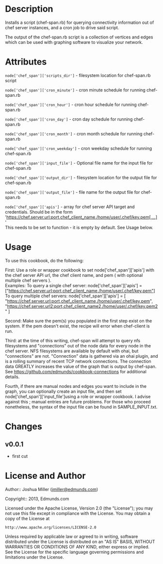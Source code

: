 Description
===========

Installs a script (chef-span.rb) for querying connectivity information out of chef server instances, and a cron job to drive said script.

The output of the chef-span.rb script is a collection of vertices and edges which can be used with graphing software to visualize your network.

Attributes
==========

`node['chef_span']['scripts_dir']` - filesystem location for chef-span.rb script

`node['chef_span']['cron_minute']` - cron minute schedule for running chef-span.rb

`node['chef_span']['cron_hour']` - cron hour schedule for running chef-span.rb

`node['chef_span']['cron_day']` - cron day schedule for running chef-span.rb

`node['chef_span']['cron_month']` - cron month schedule for running chef-span.rb

`node['chef_span']['cron_weekday']` - cron weekday schedule for running chef-span.rb

`node['chef_span']['input_file']` - Optional file name for the input file for chef-span.rb

`node['chef_span']['output_dir']` - filesystem location for the output file for chef-span.rb

`node['chef_span']['output_file']` - file name for the output file for chef-span.rb

`node['chef_span']['apis']` - array for chef server API target and credentials.
	Should be in the form 'https://chef.server.url:port,chef_client_name,/home/user/.chef/key.pem[,...]'  
	This needs to be set to function - it is empty by default.  See Usage below.

Usage
=====

To use this cookbook, do the following:

First: Use a role or wrapper cookbook to set node['chef_span']['apis'] with the chef server API url, the chef client name, and pem ( with optional multiple chef servers ).  
	Examples:
	To query a single chef server:
	node['chef_span']['apis'] = ["https://chef.server.url:port,chef_client_name,/home/user/.chef/key.pem"]
	To query multiple chef servers:
	node['chef_span']['apis'] = [ "https://chef.server.url:port,chef_client_name,/home/user/.chef/key.pem", \
				      "https://chef.server.url2:port,chef_client_name2,/home/user/.chef/key.pem2" ]

Second: Make sure the pem(s) you populated in the first step exist on the system.  If the pem doesn't exist, the recipe will error when chef-client is run.

Third: at the time of this writing, chef-span will attempt to query nfs filesystems and "connections" out of the node data for every node in the chef server.  NFS filesystems are available by default with ohai, but "connections" are not.  "Connection" data is gathered via an ohai plugin, and is a rolling summary of recent TCP network connections.  The connection data GREATLY increases the value of the graph that is output by chef-span.  See https://github.com/edmunds/cookbook-connections for additional details.   

Fourth, if there are manual nodes and edges you want to include in the graph, you can optionally create an input file, and then set node['chef_span']['input_file']using a role or wrapper cookbook.  I advise against this ; manual entries are future problems.  For those who proceed nonetheless, the syntax of the input file can be found in SAMPLE_INPUT.txt.

Changes
=======

## v0.0.1

- first cut

License and Author
==================

Author:: Joshua Miller (<jmiller@edmunds.com>)

Copyright:: 2013, Edmunds.com

Licensed under the Apache License, Version 2.0 (the "License");
you may not use this file except in compliance with the License.
You may obtain a copy of the License at

    http://www.apache.org/licenses/LICENSE-2.0

Unless required by applicable law or agreed to in writing, software
distributed under the License is distributed on an "AS IS" BASIS,
WITHOUT WARRANTIES OR CONDITIONS OF ANY KIND, either express or implied.
See the License for the specific language governing permissions and
limitations under the License.
